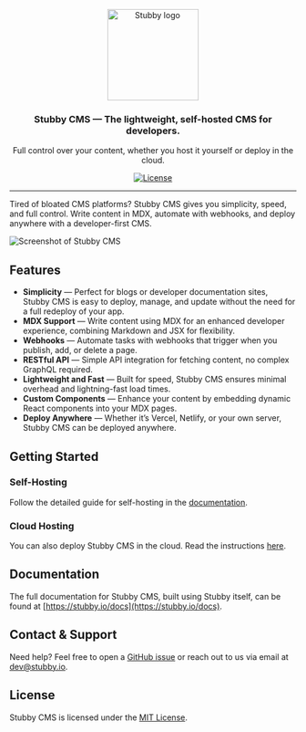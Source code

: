 <p align="center">
  <a href="https://stubby.io">
    <img src="https://stubby.io/logo-full.svg?e=1" width="160px" alt="Stubby logo" />
  </a>
</p>

<h3 align="center">Stubby CMS — The lightweight, self-hosted CMS for developers.</h3>

<p align="center">
  Full control over your content, whether you host it yourself or deploy in the cloud.
</p>

<p align="center">
  <a href="https://github.com/stubbycms/stubby/blob/main/LICENSE"><img src="https://img.shields.io/github/license/stubbycms/stubby.svg" alt="License"></a>
</p>

---

Tired of bloated CMS platforms? Stubby CMS gives you simplicity, speed, and full control. Write content in MDX, automate with webhooks, and deploy anywhere with a developer-first CMS.

![Screenshot of Stubby CMS](https://stubby.io/_next/image?url=%2Fhero-dark.webp&w=3840&q=75)

## Features

* **Simplicity** — Perfect for blogs or developer documentation sites, Stubby CMS is easy to deploy, manage, and update without the need for a full redeploy of your app.
* **MDX Support** — Write content using MDX for an enhanced developer experience, combining Markdown and JSX for flexibility.
* **Webhooks** — Automate tasks with webhooks that trigger when you publish, add, or delete a page.
* **RESTful API** — Simple API integration for fetching content, no complex GraphQL required.
* **Lightweight and Fast** — Built for speed, Stubby CMS ensures minimal overhead and lightning-fast load times.
* **Custom Components** — Enhance your content by embedding dynamic React components into your MDX pages.
* **Deploy Anywhere** — Whether it’s Vercel, Netlify, or your own server, Stubby CMS can be deployed anywhere.


## Getting Started

### Self-Hosting

Follow the detailed guide for self-hosting in the [documentation](https://stubby.io/docs/self-hosting).

### Cloud Hosting

You can also deploy Stubby CMS in the cloud. Read the instructions [here](https://stubby.io/docs/cloud-deployment).

## Documentation

The full documentation for Stubby CMS, built using Stubby itself, can be found at [https://stubby.io/docs](https://stubby.io/docs).

## Contact & Support

Need help? Feel free to open a [GitHub issue](https://github.com/stubbycms/stubby/issues) or reach out to us via email at dev@stubby.io.

## License

Stubby CMS is licensed under the [MIT License](./LICENSE).